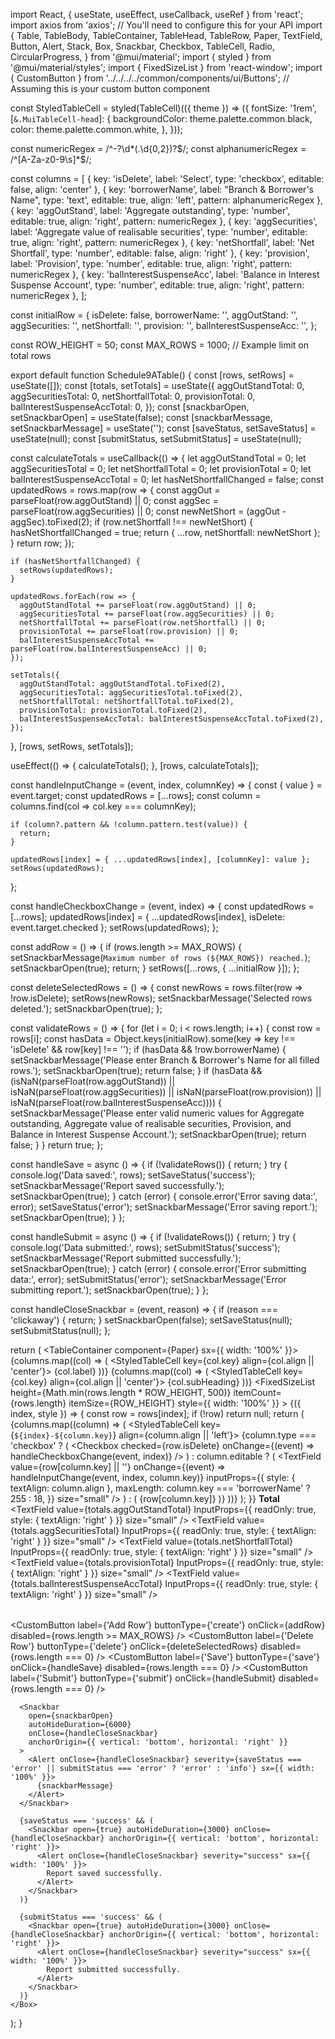import React, { useState, useEffect, useCallback, useRef } from 'react';
import axios from 'axios'; // You'll need to configure this for your API
import {
  Table,
  TableBody,
  TableContainer,
  TableHead,
  TableRow,
  Paper,
  TextField,
  Button,
  Alert,
  Stack,
  Box,
  Snackbar,
  Checkbox,
  TableCell,
  Radio,
  CircularProgress,
} from '@mui/material';
import { styled } from '@mui/material/styles';
import { FixedSizeList } from 'react-window';
import { CustomButton } from '../../../../common/components/ui/Buttons'; // Assuming this is your custom button component

const StyledTableCell = styled(TableCell)(({ theme }) => ({
  fontSize: '1rem',
  [`&.MuiTableCell-head`]: {
    backgroundColor: theme.palette.common.black,
    color: theme.palette.common.white,
  },
}));

const numericRegex = /^-?\d*(\.\d{0,2})?$/;
const alphanumericRegex = /^[A-Za-z0-9\s]*$/;

const columns = [
  { key: 'isDelete', label: 'Select', type: 'checkbox', editable: false, align: 'center' },
  { key: 'borrowerName', label: "Branch & Borrower's Name", type: 'text', editable: true, align: 'left', pattern: alphanumericRegex },
  { key: 'aggOutStand', label: 'Aggregate outstanding', type: 'number', editable: true, align: 'right', pattern: numericRegex },
  { key: 'aggSecurities', label: 'Aggregate value of realisable securities', type: 'number', editable: true, align: 'right', pattern: numericRegex },
  { key: 'netShortfall', label: 'Net Shortfall', type: 'number', editable: false, align: 'right' },
  { key: 'provision', label: 'Provision', type: 'number', editable: true, align: 'right', pattern: numericRegex },
  { key: 'balInterestSuspenseAcc', label: 'Balance in Interest Suspense Account', type: 'number', editable: true, align: 'right', pattern: numericRegex },
];

const initialRow = {
  isDelete: false,
  borrowerName: '',
  aggOutStand: '',
  aggSecurities: '',
  netShortfall: '',
  provision: '',
  balInterestSuspenseAcc: '',
};

const ROW_HEIGHT = 50;
const MAX_ROWS = 1000; // Example limit on total rows

export default function Schedule9ATable() {
  const [rows, setRows] = useState([]);
  const [totals, setTotals] = useState({
    aggOutStandTotal: 0,
    aggSecuritiesTotal: 0,
    netShortfallTotal: 0,
    provisionTotal: 0,
    balInterestSuspenseAccTotal: 0,
  });
  const [snackbarOpen, setSnackbarOpen] = useState(false);
  const [snackbarMessage, setSnackbarMessage] = useState('');
  const [saveStatus, setSaveStatus] = useState(null);
  const [submitStatus, setSubmitStatus] = useState(null);

  const calculateTotals = useCallback(() => {
    let aggOutStandTotal = 0;
    let aggSecuritiesTotal = 0;
    let netShortfallTotal = 0;
    let provisionTotal = 0;
    let balInterestSuspenseAccTotal = 0;
    let hasNetShortfallChanged = false;
    const updatedRows = rows.map(row => {
      const aggOut = parseFloat(row.aggOutStand) || 0;
      const aggSec = parseFloat(row.aggSecurities) || 0;
      const newNetShort = (aggOut - aggSec).toFixed(2);
      if (row.netShortfall !== newNetShort) {
        hasNetShortfallChanged = true;
        return { ...row, netShortfall: newNetShort };
      }
      return row;
    });

    if (hasNetShortfallChanged) {
      setRows(updatedRows);
    }

    updatedRows.forEach(row => {
      aggOutStandTotal += parseFloat(row.aggOutStand) || 0;
      aggSecuritiesTotal += parseFloat(row.aggSecurities) || 0;
      netShortfallTotal += parseFloat(row.netShortfall) || 0;
      provisionTotal += parseFloat(row.provision) || 0;
      balInterestSuspenseAccTotal += parseFloat(row.balInterestSuspenseAcc) || 0;
    });

    setTotals({
      aggOutStandTotal: aggOutStandTotal.toFixed(2),
      aggSecuritiesTotal: aggSecuritiesTotal.toFixed(2),
      netShortfallTotal: netShortfallTotal.toFixed(2),
      provisionTotal: provisionTotal.toFixed(2),
      balInterestSuspenseAccTotal: balInterestSuspenseAccTotal.toFixed(2),
    });
  }, [rows, setRows, setTotals]);

  useEffect(() => {
    calculateTotals();
  }, [rows, calculateTotals]);

  const handleInputChange = (event, index, columnKey) => {
    const { value } = event.target;
    const updatedRows = [...rows];
    const column = columns.find(col => col.key === columnKey);

    if (column?.pattern && !column.pattern.test(value)) {
      return;
    }

    updatedRows[index] = { ...updatedRows[index], [columnKey]: value };
    setRows(updatedRows);
  };

  const handleCheckboxChange = (event, index) => {
    const updatedRows = [...rows];
    updatedRows[index] = { ...updatedRows[index], isDelete: event.target.checked };
    setRows(updatedRows);
  };

  const addRow = () => {
    if (rows.length >= MAX_ROWS) {
      setSnackbarMessage(`Maximum number of rows (${MAX_ROWS}) reached.`);
      setSnackbarOpen(true);
      return;
    }
    setRows([...rows, { ...initialRow }]);
  };

  const deleteSelectedRows = () => {
    const newRows = rows.filter(row => !row.isDelete);
    setRows(newRows);
    setSnackbarMessage('Selected rows deleted.');
    setSnackbarOpen(true);
  };

  const validateRows = () => {
    for (let i = 0; i < rows.length; i++) {
      const row = rows[i];
      const hasData = Object.keys(initialRow).some(key => key !== 'isDelete' && row[key] !== '');
      if (hasData && !row.borrowerName) {
        setSnackbarMessage('Please enter Branch & Borrower\'s Name for all filled rows.');
        setSnackbarOpen(true);
        return false;
      }
      if (hasData && (isNaN(parseFloat(row.aggOutStand)) || isNaN(parseFloat(row.aggSecurities)) || isNaN(parseFloat(row.provision)) || isNaN(parseFloat(row.balInterestSuspenseAcc)))) {
        setSnackbarMessage('Please enter valid numeric values for Aggregate outstanding, Aggregate value of realisable securities, Provision, and Balance in Interest Suspense Account.');
        setSnackbarOpen(true);
        return false;
      }
    }
    return true;
  };

  const handleSave = async () => {
    if (!validateRows()) {
      return;
    }
    try {
      console.log('Data saved:', rows);
      setSaveStatus('success');
      setSnackbarMessage('Report saved successfully.');
      setSnackbarOpen(true);
    } catch (error) {
      console.error('Error saving data:', error);
      setSaveStatus('error');
      setSnackbarMessage('Error saving report.');
      setSnackbarOpen(true);
    }
  };

  const handleSubmit = async () => {
    if (!validateRows()) {
      return;
    }
    try {
      console.log('Data submitted:', rows);
      setSubmitStatus('success');
      setSnackbarMessage('Report submitted successfully.');
      setSnackbarOpen(true);
    } catch (error) {
      console.error('Error submitting data:', error);
      setSubmitStatus('error');
      setSnackbarMessage('Error submitting report.');
      setSnackbarOpen(true);
    }
  };

  const handleCloseSnackbar = (event, reason) => {
    if (reason === 'clickaway') {
      return;
    }
    setSnackbarOpen(false);
    setSaveStatus(null);
    setSubmitStatus(null);
  };

  return (
    <Box>
      <TableContainer component={Paper} sx={{ width: '100%' }}>
        <Table>
          <TableHead>
            <TableRow>
              {columns.map((col) => (
                <StyledTableCell key={col.key} align={col.align || 'center'}>
                  {col.label}
                </StyledTableCell>
              ))}
            </TableRow>
          </TableHead>
          <TableHead>
            <TableRow>
              {columns.map((col) => (
                <StyledTableCell key={col.key} align={col.align || 'center'}>
                  {col.subHeading}
                </StyledTableCell>
              ))}
            </TableRow>
          </TableHead>
          <TableBody>
            <FixedSizeList
              height={Math.min(rows.length * ROW_HEIGHT, 500)}
              itemCount={rows.length}
              itemSize={ROW_HEIGHT}
              style={{ width: '100%' }}
            >
              {({ index, style }) => {
                const row = rows[index];
                if (!row) return null;
                return (
                  <TableRow key={index} style={style}>
                    {columns.map((column) => (
                      <StyledTableCell key={`${index}-${column.key}`} align={column.align || 'left'}>
                        {column.type === 'checkbox' ? (
                          <Checkbox
                            checked={row.isDelete}
                            onChange={(event) => handleCheckboxChange(event, index)}
                          />
                        ) : column.editable ? (
                          <TextField
                            value={row[column.key] || ''}
                            onChange={(event) => handleInputChange(event, index, column.key)}
                            inputProps={{
                              style: { textAlign: column.align },
                              maxLength: column.key === 'borrowerName' ? 255 : 18,
                            }}
                            size="small"
                          />
                        ) : (
                          <span>{row[column.key]}</span>
                        )}
                      </StyledTableCell>
                    ))}
                  </TableRow>
                );
              }}
            </FixedSizeList>
          </TableBody>
          <TableRow>
            <StyledTableCell colSpan={2} align="center">
              <b>Total</b>
            </StyledTableCell>
            <StyledTableCell align="right">
              <TextField value={totals.aggOutStandTotal} InputProps={{ readOnly: true, style: { textAlign: 'right' } }} size="small" />
            </StyledTableCell>
            <StyledTableCell align="right">
              <TextField value={totals.aggSecuritiesTotal} InputProps={{ readOnly: true, style: { textAlign: 'right' } }} size="small" />
            </StyledTableCell>
            <StyledTableCell align="right">
              <TextField value={totals.netShortfallTotal} InputProps={{ readOnly: true, style: { textAlign: 'right' } }} size="small" />
            </StyledTableCell>
            <StyledTableCell align="right">
              <TextField value={totals.provisionTotal} InputProps={{ readOnly: true, style: { textAlign: 'right' } }} size="small" />
            </StyledTableCell>
            <StyledTableCell align="right">
              <TextField value={totals.balInterestSuspenseAccTotal} InputProps={{ readOnly: true, style: { textAlign: 'right' } }} size="small" />
            </StyledTableCell>
          </TableRow>
        </Table>
      </TableContainer>
      <Stack direction="row" spacing={2} mt={2}>
        <CustomButton label={'Add Row'} buttonType={'create'} onClick={addRow} disabled={rows.length >= MAX_ROWS} />
        <CustomButton
          label={'Delete Row'}
          buttonType={'delete'}
          onClick={deleteSelectedRows}
          disabled={rows.length === 0}
        />
        <CustomButton
          label={'Save'}
          buttonType={'save'}
          onClick={handleSave}
          disabled={rows.length === 0}
        />
        <CustomButton
          label={'Submit'}
          buttonType={'submit'}
          onClick={handleSubmit}
          disabled={rows.length === 0}
        />
      </Stack>

      <Snackbar
        open={snackbarOpen}
        autoHideDuration={6000}
        onClose={handleCloseSnackbar}
        anchorOrigin={{ vertical: 'bottom', horizontal: 'right' }}
      >
        <Alert onClose={handleCloseSnackbar} severity={saveStatus === 'error' || submitStatus === 'error' ? 'error' : 'info'} sx={{ width: '100%' }}>
          {snackbarMessage}
        </Alert>
      </Snackbar>

      {saveStatus === 'success' && (
        <Snackbar open={true} autoHideDuration={3000} onClose={handleCloseSnackbar} anchorOrigin={{ vertical: 'bottom', horizontal: 'right' }}>
          <Alert onClose={handleCloseSnackbar} severity="success" sx={{ width: '100%' }}>
            Report saved successfully.
          </Alert>
        </Snackbar>
      )}

      {submitStatus === 'success' && (
        <Snackbar open={true} autoHideDuration={3000} onClose={handleCloseSnackbar} anchorOrigin={{ vertical: 'bottom', horizontal: 'right' }}>
          <Alert onClose={handleCloseSnackbar} severity="success" sx={{ width: '100%' }}>
            Report submitted successfully.
          </Alert>
        </Snackbar>
      )}
    </Box>
  );
}
